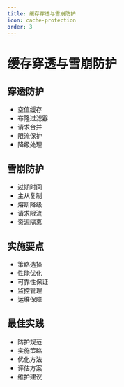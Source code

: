```yaml
---
title: 缓存穿透与雪崩防护
icon: cache-protection
order: 3
---
```


# 缓存穿透与雪崩防护

## 穿透防护
- 空值缓存
- 布隆过滤器
- 请求合并
- 限流保护
- 降级处理

## 雪崩防护
- 过期时间
- 主从复制
- 熔断降级
- 请求限流
- 资源隔离

## 实施要点
- 策略选择
- 性能优化
- 可靠性保证
- 监控管理
- 运维保障

## 最佳实践
- 防护规范
- 实施策略
- 优化方法
- 评估方案
- 维护建议

